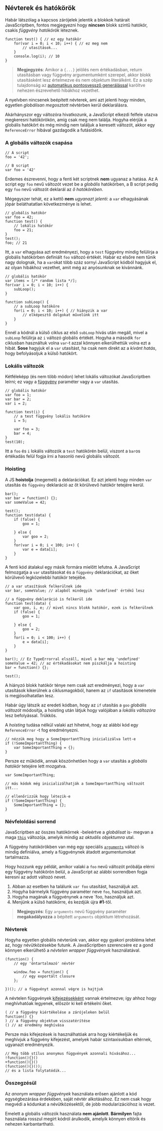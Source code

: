 ﻿## Névterek és hatókörök

Habár látszólag a kapcsos zárójelek jelentik a blokkok határait JavaScriptben, 
fontos megjegyezni hogy **nincsen** blokk szintű hatókör, csakis *függvény hatókörök*
léteznek.

    function test() { // ez egy hatókör
        for(var i = 0; i < 10; i++) { // ez meg nem
            // utasítások...
        }
        console.log(i); // 10
    }

> **Megjegyzés**: Amikor a `{...}` jelölés nem értékadásban, return utasításban vagy
> függvény argumentumként szerepel, akkor blokk utasításként lesz értelmezve és
> nem objektum literálként. Ez a szép tulajdonság az [automatikus pontosvessző
> generálással](#core.semicolon) karöltve nehezen észrevehető hibákhoz vezethet.

A nyelvben nincsenek beépített névterek, ami azt jelenti hogy minden, egyetlen
*globálisan megosztott* névtérben kerül deklarálásra.

Akárhányszor egy változóra hivatkozunk, a JavaScript elkezdi felfele utazva
megkeresni hatókörökön, amíg csak meg nem találja. Hogyha elérjük
a globális hatókört és még mindig nem találjuk a keresett változót, akkor egy
`ReferenceError` hibával gazdagodik a futásidőnk.

### A globális változók csapása

    // A script
    foo = '42';

    // B script
    var foo = '42'

Érdemes észrevenni, hogy a fenti két scriptnek **nem** ugyanaz a hatása. Az A script
egy `foo` nevű változót vezet be a *globális* hatókörben, a B script pedig egy `foo`
nevű változót deklarál az *ő hatókörében*.

Mégegyszer tehát, ez a kettő **nem** *ugyanazt jelenti*: a `var` elhagyásának jópár
beláthatatlan következménye is lehet.

    // globális hatókör
    var foo = 42;
    function test() {
        // lokális hatókör
        foo = 21;
    }
    test();
    foo; // 21
	
Itt, a `var` elhagyása azt eredményezi, hogy a `test` függvény mindig felülírja
a globális hatókörben definiált `foo` változó értékét. Habár ez elsőre nem tűnik
nagy dolognak, ha a `var`okat több száz sornyi JavaScript kódból hagyjuk el, az 
olyan hibákhoz vezethet, amit még az anyósunknak se kívánnánk.
    
    // globális hatókör
    var items = [/* random lista */];
    for(var i = 0; i < 10; i++) {
        subLoop();
    }

    function subLoop() {
        // a subLoop hatóköre
        for(i = 0; i < 10; i++) { // hiányzik a var
            // elképesztő dolgokat művelünk itt
        }
    }
	
Ennél a kódnál a külső ciklus az első `subLoop` hívás után megáll, mivel a `subLoop`
felülírja az `i` változó globális értékét. Hogyha a második `for` ciklusban használtuk
volna `var`-t azzal könnyen elkerülhettük volna ezt a hibát. **Sose** hagyjuk el a `var` utasítást, ha csak nem direkt az a *kívánt hatás*, hogy befolyásoljuk a 
külső hatókört.


### Lokális változók

Kétféleképp (és nem több módon) lehet lokális változókat JavaScriptben leírni; ez vagy a [függvény](#function.general) paraméter vagy a `var` utasítás.

    // globális hatókör
    var foo = 1;
    var bar = 2;
    var i = 2;

    function test(i) {
        // a test függvény lokális hatóköre
        i = 5;

        var foo = 3;
        bar = 4;
    }
    test(10);
	
Itt a `foo` és `i` lokális változók a `test` hatókörén belül, viszont a `bar`os
értékadás felül fogja írni a hasonló nevű globális változót.

### Hoisting

A JS **hoistolja** (megemeli) a deklarációkat. Ez azt jelenti hogy minden `var`
utasítás és `függvény` deklaráció az őt körülvevő hatókör tetejére kerül.

    bar();
    var bar = function() {};
    var someValue = 42;

    test();
    function test(data) {
        if (false) {
            goo = 1;

        } else {
            var goo = 2;
        }
        for(var i = 0; i < 100; i++) {
            var e = data[i];
        }
    }

A fenti kód átalakul egy másik formára mielőtt lefutna. A JavaScript felmozgatja
a `var` utasításokat és a `függvény` deklarációkat, az őket körülvevő legközelebbi
hatókör tetejébe.

    // a var utasítások felkerülnek ide
    var bar, someValue; // alapból mindegyik 'undefined' értékű lesz

    // a függvény deklaráció is felkerül ide
    function test(data) {
        var goo, i, e; // mivel nincs blokk hatókör, ezek is felkerülnek
        if (false) {
            goo = 1;

        } else {
            goo = 2;
        }
        for(i = 0; i < 100; i++) {
            e = data[i];
        }
    }

    bar(); // Ez TypeErrorral elszáll, mivel a bar még 'undefined'
    someValue = 42; // az értékadásokat nem piszkálja a hoisting
    bar = function() {};

    test();

A hiányzó blokk hatókör ténye nem csak azt eredményezi, hogy a `var` utasítások
kikerülnek a ciklusmagokból, hanem az `if` utasítások kimenetele is megjósolhatatlan
lesz.

Habár úgy látszik az eredeti kódban, hogy az `if` utasítás a `goo` *globális 
változót* módosítja, a hoisting után látjuk hogy valójában a *lokális változóra*
lesz befolyással. Trükkös.

A *hoisting* tudása nélkül valaki azt hihetné, hogy az alábbi kód egy `ReferenceError`
-t fog eredményezni.

    // nézzük meg hogy a SomeImportantThing inicializálva lett-e
    if (!SomeImportantThing) {
        var SomeImportantThing = {};
    }

Persze ez működik, annak köszönhetően hogy a `var` utasítás a *globális hatókör*
tetejére lett mozgatva.

    var SomeImportantThing;

    // más kódok még inicializálhatják a SomeImportantThing változót itt...

    // ellenőrizzük hogy létezik-e
    if (!SomeImportantThing) {
        SomeImportantThing = {};
    }

### Névfeloldási sorrend

JavaScriptben az összes hatókörnek -beleértve a *globálisat* is- megvan a maga
[`this`](#function.this) változója, amelyik mindig az *aktuális objektumra* utal.

A függvény hatókörökben van még egy speciális [`arguments`](#function.arguments)
változó is mindig definiálva, amely a függvénynek átadott argumentumokat
tartalmazza.

Hogy hozzunk egy példát, amikor valaki a `foo` nevű változót próbálja elérni egy
függvény hatókörön belül, a JavaScript az alábbi sorrendben fogja keresni az adott
változó nevet.
 
 1. Abban az esetben ha találunk `var foo` utasítást, használjuk azt.
 2. Hogyha bármelyik függvény paraméter neve `foo`, használjuk azt.
 3. Hogyha magának a függvénynek a neve `foo, használjuk azt.
 4. Menjünk a külső hatókörre, és kezdjük újra **#1**-től.
 
> **Megjegyzés**: Egy `arguments` nevű függvény paraméter **megakadályozza**
> a bépített `arguments` objektum létrehozását.

### Névterek

Hogyha egyetlen globális névterünk van, akkor egy gyakori probléma lehet az,
hogy névütközésekbe futunk. A JavaScriptben szerencsére ez a gond könnyen
elkerülhető a *névtelen wrapper függvények* használatával.

    (function() {
        // egy 'öntartalmazó' névtér
        
        window.foo = function() {
            // egy exportált closure
        };

    })(); // a függvényt azonnal végre is hajtjuk

A névtelen függvények [kifejezésekként](#function.general) vannak értelmezve; így
ahhoz hogy meghívhatóak legyenek, először ki kell értékelni őket.

    ( // a függvény kiértékelése a zárójeleken belül
    function() {}
    ) // a függvény objektum visszatérítése
    () // az eredmény meghívása

Persze más kifejezések is használhatóak arra hogy kiértékeljük és meghívjuk
a függvény kifejezést, amelyek habár szintaxisukban eltérnek, ugyanazt eredményezik.

    // Még több stílus anonymus függvények azonnali hívásához...
    !function(){}()
    +function(){}()
    (function(){}());
    // és a lista folytatódik...

### Összegzésül

Az *anonym wrapper függvények* használata erősen ajánlott a kód egységbezárása 
érdekében, saját névtér alkotásához. Ez nem csak hogy megvédi a kódunkat a 
névütközésektől, de jobb modularizációhoz is vezet.

Emelett a globális változók használata **nem ajánlott**. **Bármilyen** fajta 
használata rosszul megírt kódról árulkodik, amelyik könnyen eltörik és nehezen
karbantartható.